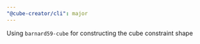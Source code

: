 ```yaml
---
"@cube-creator/cli": major
---
```


Using `barnard59-cube` for constructing the cube constraint shape

